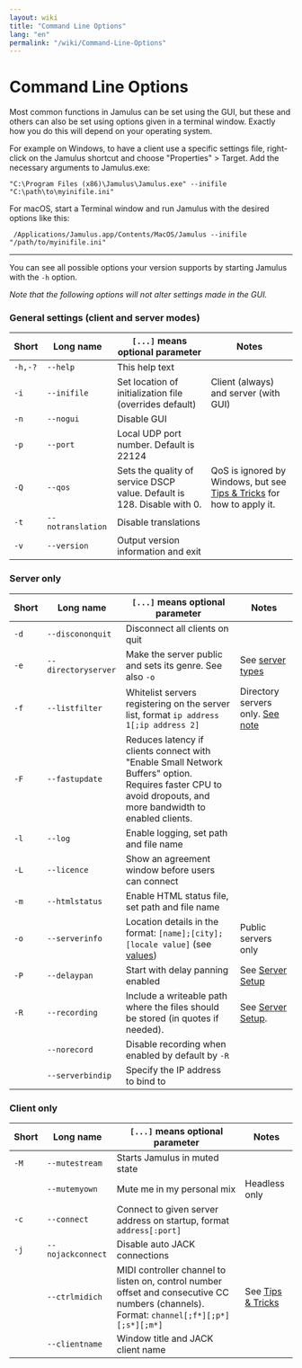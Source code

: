 ```yaml
---
layout: wiki
title: "Command Line Options"
lang: "en"
permalink: "/wiki/Command-Line-Options"
---
```


# Command Line Options

Most common functions in Jamulus can be set using the GUI, but these and others can also be set using options given in a terminal window. Exactly how you do this will depend on your operating system.

For example on Windows, to have a client use a specific settings file, right-click on the Jamulus shortcut and choose "Properties" > Target. Add the necessary arguments to Jamulus.exe:

```shell
"C:\Program Files (x86)\Jamulus\Jamulus.exe" --inifile "C:\path\to\myinifile.ini"
```

For macOS, start a Terminal window and run Jamulus with the desired options like this:

```shell
 /Applications/Jamulus.app/Contents/MacOS/Jamulus --inifile "/path/to/myinifile.ini"
```

***

You can see all possible options your version supports by starting Jamulus with the `-h` option.

_Note that the following options will not alter settings made in the GUI._

### General settings (client and server modes)

| Short   | Long name         | `[...]` means optional parameter                                                                             | Notes                                                    |
|---------|-------------------|--------------------------------------------------------------------------------------------------------------|----------------------------------------------------------|
| `-h,-?` | `--help`          | This help text                                                                                               |                                                          |
| `-i`    | `--inifile`       | Set location of initialization file (overrides default)                                                      | Client (always) and server (with GUI)                    |
| `-n`    | `--nogui`         | Disable GUI                                                                                                  |                                                          |
| `-p`    | `--port`          | Local UDP port number. Default is 22124                                                                      |                                                          |
|    `-Q` | `--qos`           | Sets the quality of service DSCP value. Default is 128. Disable with 0.  | QoS is ignored by Windows, but see [Tips & Tricks](Tips-Tricks-More#quality-of-service) for how to apply it. |
| `-t`    | `--notranslation` | Disable translations                                                                                         |                                                          |
| `-v`    | `--version`       | Output version information and exit | |

### Server only

| Short | Long name         | `[...]` means optional parameter                                                                                                                             | Notes                                                                    |
|-------|-------------------|----------------------------------------------------------------------------------------------------------------------------|--------------------------------------------------------------------------|
| `-d`  | `--discononquit`  | Disconnect all clients on quit                                                                                                                               |                                                                          |
| `-e`  | `--directoryserver` | Make the server public and sets its genre. See also `-o`                                                                                                    | See [server types](Choosing-a-Server-Type#3-directory)                     |
| `-f`  | `--listfilter`    | Whitelist servers registering on the server list, format `ip address 1[;ip address 2]`                                                                       | Directory servers only. [See note](Choosing-a-Server-Type#3-directory)     |
| `-F`  | `--fastupdate`    | Reduces latency if clients connect with "Enable Small Network Buffers" option. Requires faster CPU to avoid dropouts, and more bandwidth to enabled clients. |                                                                          |
| `-l`  | `--log`           | Enable logging, set path and file name                                                                                                                       |                                                                          |
| `-L`  | `--licence`       | Show an agreement window before users can connect                                                                                                            |                                                                          |
| `-m`  | `--htmlstatus`    | Enable HTML status file, set path and file name                                                                                                              |                                                                          |
| `-o`  | `--serverinfo`    | Location details in the format:  `[name];[city];[locale value]` (see [values](https://doc.qt.io/qt-5/qlocale.html#Country-enum))                      | Public servers only                                                      |
| `-P`  | `--delaypan`      | Start with delay panning enabled                                                                                                                             | See [Server Setup](Server-Win-Mac#other-options) |
| `-R`  | `--recording`     | Include a writeable path where the files should be stored (in quotes if needed).                                                                             | See [Server Setup](Server-Win-Mac#recording).                            |
|       | `--norecord`      | Disable recording when enabled by default by `-R`                                                                                                             |                                                                          |
|       | `--serverbindip` | Specify the IP address to bind to                                 |

### Client only

| Short | Long name         | `[...]` means optional parameter                                                                                                         | Notes                                                                       |
|-------|-------------------|---------------------------------------------------------------------------------------------------------------------------|-----------------------------------------------------------------------------|
| `-M`  | `--mutestream`    | Starts Jamulus in muted state                                                                                                            |                                                                             |
|       | `--mutemyown`     | Mute me in my personal mix                                                                                                               | Headless only                                                               |
| `-c`  | `--connect`       | Connect to given server address on startup, format `address[:port]`                                                                      |                                                                             |
| `-j`  | `--nojackconnect` | Disable auto JACK connections                                                                                                            |                                                                             |
|       | `--ctrlmidich`    | MIDI controller channel to listen on, control number offset and consecutive CC numbers (channels). Format: `channel[;f*][;p*][;s*][;m*]` | See [Tips & Tricks](Tips-Tricks-More#Using-ctrlmidich-for-MIDI-controllers) |
|       | `--clientname`    | Window title and JACK client name                                                                                                        |                                                                             |
